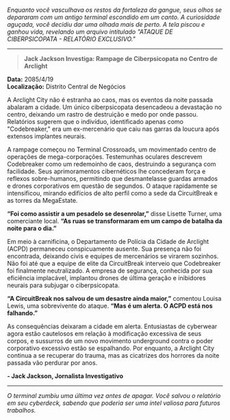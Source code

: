 _Enquanto você vasculhava os restos da fortaleza da gangue, seus olhos se depararam com um antigo terminal escondido em um canto. A curiosidade aguçada, você decidiu dar uma olhada mais de perto. A tela piscou e ganhou vida, revelando um arquivo intitulado "ATAQUE DE CIBERPSICOPATA - RELATÓRIO EXCLUSIVO."_

---

> **Jack Jackson Investiga: Rampage de Ciberpsicopata no Centro de Arclight**

**Data:** 2085/4/19  
**Localização:** Distrito Central de Negócios

A Arclight City não é estranha ao caos, mas os eventos da noite passada abalaram a cidade. Um único ciberpsicopata desencadeou a devastação no centro, deixando um rastro de destruição e medo por onde passou. Relatórios sugerem que o indivíduo, identificado apenas como "Codebreaker," era um ex-mercenário que caiu nas garras da loucura após extensos implantes neurais.

A rampage começou no Terminal Crossroads, um movimentado centro de operações de mega-corporações. Testemunhas oculares descrevem Codebreaker como um redemoinho de caos, destruindo a segurança com facilidade. Seus aprimoramentos cibernéticos lhe concederam força e reflexos sobre-humanos, permitindo que desmantelasse guardas armados e drones corporativos em questão de segundos. O ataque rapidamente se intensificou, mirando edifícios de alto perfil como a sede da CircuitBreak e as torres da MegaEstate.

**“Foi como assistir a um pesadelo se desenrolar,”** disse Lisette Turner, uma comerciante local. **“As ruas se transformaram em um campo de batalha da noite para o dia.”**

Em meio à carnificina, o Departamento de Polícia da Cidade de Arclight (ACPD) permaneceu conspicuamente ausente. Sua presença não foi encontrada, deixando civis e equipes de mercenários se virarem sozinhos. Não foi até que a equipe de elite da CircuitBreak interveio que Codebreaker foi finalmente neutralizado. A empresa de segurança, conhecida por sua eficiência implacável, implantou drones de última geração e inibidores neurais para subjugar o ciberpsicopata.

**“A CircuitBreak nos salvou de um desastre ainda maior,”** comentou Louisa Lewis, uma sobrevivente do ataque. **“Mas é um alerta. O ACPD está nos falhando.”**

As consequências deixaram a cidade em alerta. Entusiastas de cyberwear agora estão cautelosos em relação à modificação excessiva de seus corpos, e sussurros de um novo movimento underground contra o poder corporativo excessivo estão se espalhando. Por enquanto, a Arclight City continua a se recuperar do trauma, mas as cicatrizes dos horrores da noite passada vão perdurar por anos.

**- Jack Jackson, Jornalista Investigativo**

---

_O terminal zumbiu uma última vez antes de apagar. Você salvou o relatório em seu cyberdeck, sabendo que poderia ser uma intel valiosa para futuros trabalhos._
